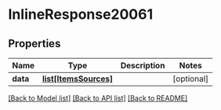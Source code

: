 # InlineResponse20061

## Properties
Name | Type | Description | Notes
------------ | ------------- | ------------- | -------------
**data** | [**list[ItemsSources]**](ItemsSources.md) |  | [optional] 

[[Back to Model list]](../README.md#documentation-for-models) [[Back to API list]](../README.md#documentation-for-api-endpoints) [[Back to README]](../README.md)

